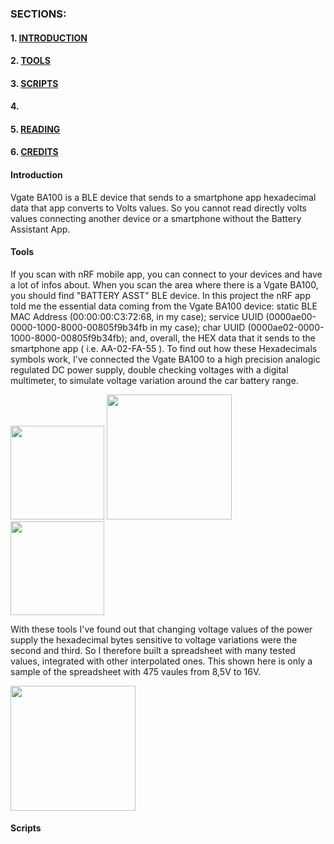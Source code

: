 ### SECTIONS:

#### 1. [INTRODUCTION](#Introduction)
#### 2. [TOOLS](#Tools)
#### 3. [SCRIPTS](#Scripts)
#### 4. 
#### 5. [READING](#Reading)
#### 6. [CREDITS](#Credits)







#### <a name="Introduction"><a/>Introduction

Vgate BA100 is a BLE device that sends to a smartphone app hexadecimal data that app converts to Volts values. So you cannot read directly volts values 
connecting another device or  a smartphone without the Battery Assistant App.


#### <a name="Tools"><a/>Tools

If you scan with nRF mobile app, you can connect to your devices and have a lot of infos about. When you scan the area where there is a Vgate BA100, you should find "BATTERY ASST" BLE device. In this project the nRF app told me the essential data coming from the Vgate BA100 device: static BLE MAC Address (00:00:00:C3:72:68, in my case); service UUID (0000ae00-0000-1000-8000-00805f9b34fb in my case); char UUID (0000ae02-0000-1000-8000-00805f9b34fb); and, overall, the HEX data that it sends to the smartphone app ( i.e. AA-02-FA-55 ).   To find out how these Hexadecimals symbols work, I've connected the Vgate BA100 to a high precision analogic regulated DC power supply, double checking voltages with a digital multimeter, to simulate voltage variation around the car battery range.

<img src="https://github.com/user-attachments/assets/c0941414-51b3-4ca5-aa3e-4d3abc8c3079" width="150">

<img src="https://github.com/user-attachments/assets/d5e63a03-23bd-42ca-a1c9-dd517a3087be" width="200">

<img src="https://github.com/user-attachments/assets/fef98313-77f4-4b27-91f6-a5f392da9693" width="150">

With these tools I've found out that changing voltage values of the power supply the hexadecimal bytes sensitive to voltage variations were the second and third. So I therefore built a spreadsheet with many tested values, integrated with other interpolated ones. This shown here is only a sample of the spreadsheet with 475 vaules from 8,5V to 16V.

<img src="https://github.com/user-attachments/assets/6bf5a3c2-70aa-4bde-81f1-664015969fee" width="200">


#### <a name="Scripts"><a/>Scripts







